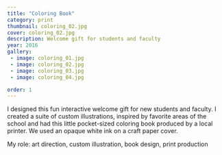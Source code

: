 ```yaml
---
title: "Coloring Book"
category: print
thumbnail: coloring_02.jpg
cover: coloring_02.jpg
description: Welcome gift for students and faculty
year: 2016
gallery:
 - image: coloring_01.jpg
 - image: coloring_02.jpg
 - image: coloring_03.jpg
 - image: coloring_04.jpg

order: 1
---
```


I designed this fun interactive welcome gift for new students and faculty. I created a suite of custom illustrations, inspired by favorite areas of the school and had this little pocket-sized coloring book produced by a local printer. We used an opaque white ink on a craft paper cover.

My role: art direction, custom illustration, book design, print production
